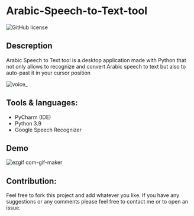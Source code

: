 # Arabic-Speech-to-Text-tool
![GitHub license](https://user-images.githubusercontent.com/27871990/122138959-29d93500-ce48-11eb-92f4-85aa1aea09d2.png)
## Descreption
Arabic Speech to Text tool is a desktop application made with Python that not only allows to recognize and convert Arabic speech to text but also to auto-past it in your cursor position

![voice_](https://user-images.githubusercontent.com/27871990/122138246-a0753300-ce46-11eb-9c83-17720fe3fb2e.png)

## Tools & languages:
* PyCharm (IDE)
* Python 3.9
* Google Speech Recognizer
## Demo 
![ezgif com-gif-maker](https://user-images.githubusercontent.com/27871990/122138414-f9dd6200-ce46-11eb-9bfb-bf1d084c76ec.gif)
## Contribution:
Feel free to fork this project and add whatever you like. If you have any suggestions or any comments please feel free to contact me or to open an issue.



